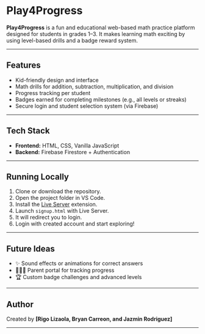 # Play4Progress

**Play4Progress** is a fun and educational web-based math practice platform designed for students in grades 1–3. It makes learning math exciting by using level-based drills and a badge reward system.

---

## Features

- Kid-friendly design and interface
- Math drills for addition, subtraction, multiplication, and division
- Progress tracking per student
- Badges earned for completing milestones (e.g., all levels or streaks)
- Secure login and student selection system (via Firebase)

---

## Tech Stack

- **Frontend:** HTML, CSS, Vanilla JavaScript  
- **Backend:** Firebase Firestore + Authentication

---

## Running Locally

1. Clone or download the repository.
2. Open the project folder in VS Code.
3. Install the [Live Server](https://marketplace.visualstudio.com/items?itemName=ritwickdey.LiveServer) extension.
4. Launch `signup.html` with Live Server.
5. It will redirect you to login.
5. Login with created account and start exploring!

---

## Future Ideas

- ✨ Sound effects or animations for correct answers
- 👨‍👩‍👧 Parent portal for tracking progress
- 🏆 Custom badge challenges and advanced levels

---

## Author

Created by **[Rigo Lizaola, Bryan Carreon, and Jazmin Rodriguez]**

---